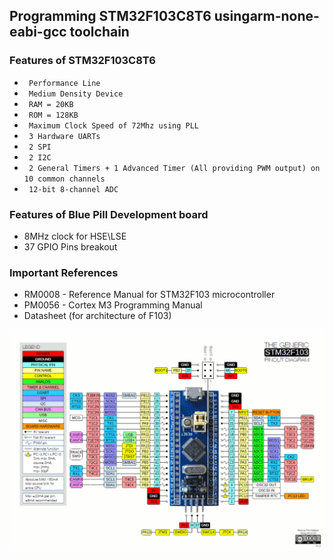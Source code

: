 ## Programming STM32F103C8T6 usingarm-none-eabi-gcc toolchain

### Features of STM32F103C8T6
+ ` Performance Line`
+ ` Medium Density Device`
+ ` RAM = 20KB`
+ ` ROM = 128KB`
+ ` Maximum Clock Speed of 72Mhz using PLL`
+ ` 3 Hardware UARTs`
+ ` 2 SPI`
+ ` 2 I2C`
+ ` 2 General Timers + 1 Advanced Timer (All providing PWM output) on 10 common channels`
+ ` 12-bit 8-channel ADC`

### Features of Blue Pill Development board
+ 8MHz clock for HSE\LSE
+ 37 GPIO Pins breakout 

### Important References
+ RM0008 - Reference Manual for STM32F103 microcontroller
+ PM0056 - Cortex M3 Programming Manual 
+ Datasheet (for architecture of F103)


![alt text](PinDiagram.gif "Title")